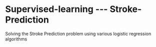 # Supervised-learning --- Stroke-Prediction
Solving the Stroke Prediction problem using various logistic regression algorithms
